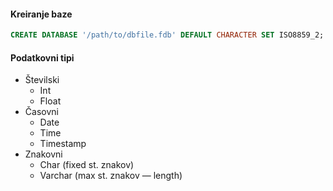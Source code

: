 #### Kreiranje baze
```sql
CREATE DATABASE '/path/to/dbfile.fdb' DEFAULT CHARACTER SET ISO8859_2;
```
#### Podatkovni tipi
- Številski
	- Int
	- Float
- Časovni
	- Date
	- Time
	- Timestamp
- Znakovni
	- Char (fixed st. znakov)
	- Varchar (max st. znakov — length)